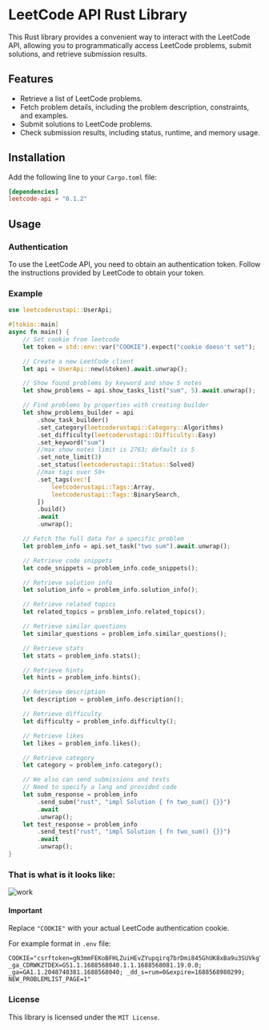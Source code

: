# LeetCode API Rust Library
This Rust library provides a convenient way to interact with the LeetCode API, allowing you to programmatically access LeetCode problems, submit solutions, and retrieve submission results.
## Features
* Retrieve a list of LeetCode problems.
* Fetch problem details, including the problem description, constraints, and examples.
* Submit solutions to LeetCode problems.
* Check submission results, including status, runtime, and memory usage.

## Installation

Add the following line to your `Cargo.toml` file:
```toml
[dependencies]
leetcode-api = "0.1.2"
```
## Usage
### Authentication
To use the LeetCode API, you need to obtain an authentication token. Follow the instructions provided by LeetCode to obtain your token.

### Example
```rust
use leetcoderustapi::UserApi;

#[tokio::main]
async fn main() {
    // Set cookie from leetcode
    let token = std::env::var("COOKIE").expect("cookie doesn't set");

    // Create a new LeetCode client
    let api = UserApi::new(&token).await.unwrap();

    // Show found problems by keyword and show 5 notes
    let show_problems = api.show_tasks_list("sum", 5).await.unwrap();

    // Find problems by properties with creating builder
    let show_problems_builder = api
        .show_task_builder()
        .set_category(leetcoderustapi::Category::Algorithms)
        .set_difficulty(leetcoderustapi::Difficulty::Easy)
        .set_keyword("sum")
        //max show notes limit is 2763; default is 5
        .set_note_limit(3)
        .set_status(leetcoderustapi::Status::Solved)
        //max tags over 50+
        .set_tags(vec![
            leetcoderustapi::Tags::Array,
            leetcoderustapi::Tags::BinarySearch,
        ])
        .build()
        .await
        .unwrap();

    // Fetch the full data for a specific problem
    let problem_info = api.set_task("two sum").await.unwrap();

    // Retrieve code snippets
    let code_snippets = problem_info.code_snippets();

    // Retrieve solution info
    let solution_info = problem_info.solution_info();

    // Retrieve related topics
    let related_topics = problem_info.related_topics();

    // Retrieve similar questions
    let similar_questions = problem_info.similar_questions();

    // Retrieve stats
    let stats = problem_info.stats();

    // Retrieve hints
    let hints = problem_info.hints();

    // Retrieve description
    let description = problem_info.description();

    // Retrieve difficulty
    let difficulty = problem_info.difficulty();

    // Retrieve likes
    let likes = problem_info.likes();

    // Retrieve category
    let category = problem_info.category();

    // We also can send submissions and tests
    // Need to specify a lang and provided code
    let subm_response = problem_info
        .send_subm("rust", "impl Solution { fn two_sum() {}}")
        .await
        .unwrap();
    let test_response = problem_info
        .send_test("rust", "impl Solution { fn two_sum() {}}")
        .await
        .unwrap();
}
```
### That is what is it looks like:

![work](https://github.com/1101-1/LeetcodeRustAPI/assets/70093559/70806622-526f-4307-b3b6-c25335ed4421)


#### Important
Replace `"COOKIE"` with your actual LeetCode authentication cookie.

For example format in `.env` file:

```env
COOKIE="csrftoken=gN3mmFEKoBFHLZuiHEvZYupqirq7brDmi845GhUK8xBa9u3SUVkgTPFTPsLFuAzR; _ga_CDRWKZTDEX=GS1.1.1688568040.1.1.1688568081.19.0.0; _ga=GA1.1.2048740381.1688568040; _dd_s=rum=0&expire=1688568980299; NEW_PROBLEMLIST_PAGE=1"
```

### License
This library is licensed under the `MIT License`.

